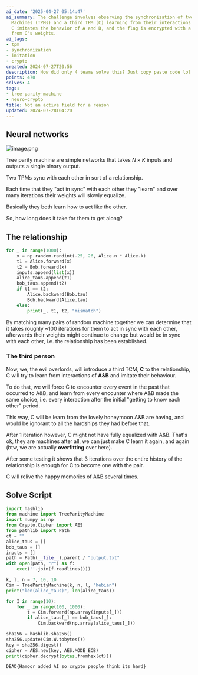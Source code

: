 ```yaml
---
ai_date: '2025-04-27 05:14:47'
ai_summary: The challenge involves observing the synchronization of two Tree Parity
  Machines (TPMs) and a third TPM (C) learning from their interactions. After 3 iterations,
  C imitates the behavior of A and B, and the flag is encrypted with a key derived
  from C's weights.
ai_tags:
- tpm
- synchronization
- imitation
- crypto
created: 2024-07-27T20:56
description: How did only 4 teams solve this? Just copy paste code lol
points: 470
solves: 4
tags:
- tree-parity-machine
- neuro-crypto
title: Not an active field for a reason
updated: 2024-07-28T04:20
---
```


## Neural networks
![image.png](https://res.cloudinary.com/kumonochisanaka/image/upload/v1722130753/2024/07/fa7fc5d404cff6a9e1b843b66b0c6740.png)

Tree parity machine are simple networks that takes $N\times K$ inputs and outputs a single binary output.

Two TPMs sync with each other in sort of a relationship.

Each time that they "act in sync" with each other they "learn" and over many iterations their weights will slowly equalize.

Basically they both learn how to act like the other.

So, how long does it take for them to get along?

## The relationship

```python
for _ in range(1000):
    x = np.random.randint(-25, 26, Alice.n * Alice.k)
    t1 = Alice.forward(x)
    t2 = Bob.forward(x)
    inputs.append(list(x))
    alice_taus.append(t1)
    bob_taus.append(t2)
    if t1 == t2:
        Alice.backward(Bob.tau)
        Bob.backward(Alice.tau)
    else:
        print(_, t1, t2, "mismatch")
```

By matching many pairs of random machine together we can determine that it takes roughly ~100 iterations for them to act in sync with each other, afterwards their weights might continue to change but would be in sync with each other, i.e. the relationship has been established.

### The third person

Now, we, the evil overlords, will introduce a third TCM, **C** to the relationship, C will try to learn from interactions of **A&B** and imitate their behaviour.

To do that, we will force C to encounter every event in the past that occurred to A&B, and learn from every encounter where A&B made the same choice, i.e. every interaction after the initial "getting to know each other" period.

This way, C will be learn from the lovely honeymoon A&B are having, and would be ignorant to all the hardships they had before that.

After 1 iteration however, C might not have fully equalized with A&B. That's ok, they are machines after all, we can just make C learn it again, and again (btw, we are actually **overfitting** over here).

After some testing it shows that 3 iterations over the entire history of the relationship is enough for C to become one with the pair.

C will relive the happy memories of A&B several times.

## Solve Script

```python
import hashlib
from machine import TreeParityMachine
import numpy as np
from Crypto.Cipher import AES
from pathlib import Path
ct = ""
alice_taus = []
bob_taus = []
inputs = []
path = Path(__file__).parent / "output.txt"
with open(path, "r") as f:
    exec(''.join(f.readlines()))

k, l, n = 7, 10, 10
Cim = TreeParityMachine(k, n, l, "hebian")
print("len(alice_taus)", len(alice_taus))

for I in range(10):
    for _ in range(100, 1000):
        t = Cim.forward(np.array(inputs[_]))
        if alice_taus[_] == bob_taus[_]:
            Cim.backward(np.array(alice_taus[_]))

sha256 = hashlib.sha256()
sha256.update(Cim.W.tobytes())
key = sha256.digest()
cipher = AES.new(key, AES.MODE_ECB)
print(cipher.decrypt(bytes.fromhex(ct)))
```

```flag
DEAD{Hamoor_added_AI_so_crypto_people_think_its_hard}
```